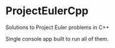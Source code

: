 # ProjectEulerCpp
 Solutions to Project Euler problems in C++

 Single console app built to run all of them.
